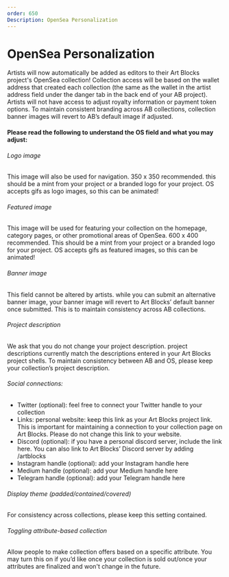 ```yaml
---
order: 650
Description: OpenSea Personalization
---
```


# OpenSea Personalization
Artists will now automatically be added as editors to their Art Blocks project's OpenSea collection! Collection access will be based on the wallet address that created each collection (the same as the wallet in the artist address field under the danger tab in the back end of your AB project). Artists will not have access to adjust royalty information or payment token options. To maintain consistent branding across AB collections, collection banner images will revert to AB’s default image if adjusted. 

#### Please read the following to understand the OS field and what you may adjust:

###### Logo image
This image will also be used for navigation. 350 x 350 recommended. this should be a mint from your project or a branded logo for your project. OS accepts gifs as logo images, so this can be animated!

###### Featured image
This image will be used for featuring your collection on the homepage, category pages, or other promotional areas of OpenSea. 600 x 400 recommended. This should be a mint from your project or a branded logo for your project. OS accepts gifs as featured images, so this can be animated! 

###### Banner image
This field cannot be altered by artists. while you can submit an alternative banner image, your banner image will revert to Art Blocks’ default banner once submitted. This is to maintain consistency across AB collections.

###### Project description
We ask that you do not change your project description. project descriptions currently match the descriptions entered in your Art Blocks project shells. To maintain consistency between AB and OS, please keep your collection’s project description. 

###### Social connections:
- Twitter (optional): feel free to connect your Twitter handle to your collection
- Links: personal website: keep this link as your Art Blocks project link. This is important for maintaining a connection to your collection page on Art Blocks. Please do not change this link to your website.
- Discord (optional): if you have a personal discord server, include the link here. You can also link to Art Blocks’ Discord server by adding /artblocks
- Instagram handle (optional): add your Instagram handle here
- Medium handle (optional): add your Medium handle here
- Telegram handle (optional): add your Telegram handle here

###### Display theme (padded/contained/covered)
For consistency across collections, please keep this setting contained.

###### Toggling attribute-based collection 
Allow people to make collection offers based on a specific attribute. You may turn this on if you’d like once your collection is sold out/once your attributes are finalized and won't change in the future.


